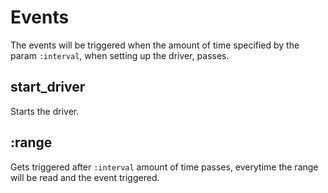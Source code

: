 # Events

The events will be triggered when the amount of time specified by the param `:interval`, when setting up the driver, passes.

## start_driver

Starts the driver.

## :range

Gets triggered after `:interval` amount of time passes, everytime the range will be read and the event triggered.